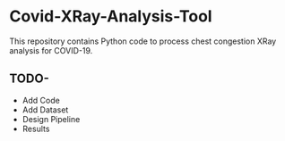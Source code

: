 
# Covid-XRay-Analysis-Tool
This repository contains Python code to process chest congestion XRay analysis for COVID-19.

## TODO- 
- Add Code
- Add Dataset
- Design Pipeline
- Results
